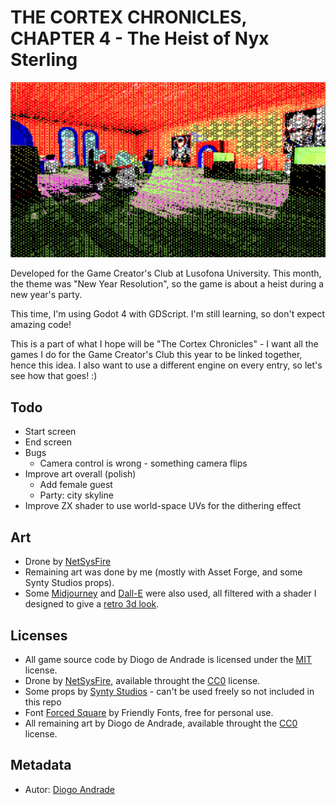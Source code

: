 # THE CORTEX CHRONICLES, CHAPTER 4 - The Heist of Nyx Sterling

![TitleImage](screenshots/screen02.png)

Developed for the Game Creator's Club at Lusofona University.
This month, the theme was "New Year Resolution", so the game is about a heist during a new year's party.

This time, I'm using Godot 4 with GDScript. I'm still learning, so don't expect amazing code!

This is a part of what I hope will be "The Cortex Chronicles" - I want all the games I do for the Game Creator's Club this year to be linked together, hence this idea.
I also want to use a different engine on every entry, so let's see how that goes! :)

## Todo

- Start screen
- End screen
- Bugs
  - Camera control is wrong - something camera flips
- Improve art overall (polish)
  - Add female guest
  - Party: city skyline
- Improve ZX shader to use world-space UVs for the dithering effect

## Art

- Drone by [NetSysFire]
- Remaining art was done by me (mostly with Asset Forge, and some Synty Studios props).
- Some [Midjourney] and [Dall-E] were also used, all filtered with a shader I designed to give a [retro 3d look].

## Licenses

- All game source code by Diogo de Andrade is licensed under the [MIT] license.
- Drone by [NetSysFire], available throught the [CC0] license.
- Some props by [Synty Studios] - can't be used freely so not included in this repo
- Font [Forced Square] by Friendly Fonts, free for personal use.
- All remaining art by Diogo de Andrade, available throught the [CC0] license.

## Metadata

- Autor: [Diogo Andrade]

[Diogo Andrade]:https://github.com/DiogoDeAndrade
[Midjourney]:https://www.midjourney.com/home/
[Dall-E]:https://openai.com/dall-e-3
[Synty Studios]:https://www.syntystudios.com/
[NetSysFire]:https://opengameart.org/users/netsysfire
[CC0]:https://creativecommons.org/publicdomain/zero/1.0/
[CC-BY 3.0]:https://creativecommons.org/licenses/by/3.0/
[Forced Square]:https://www.dafont.com/pt/forced-square.font
[retro 3d look]:https://github.com/DiogoDeAndrade/dithered_palette
[MIT]:LICENSE
